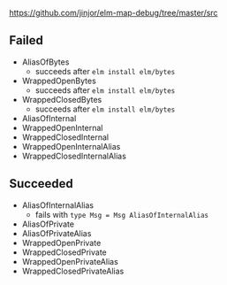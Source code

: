https://github.com/jinjor/elm-map-debug/tree/master/src

## Failed

- AliasOfBytes
  - succeeds after `elm install elm/bytes`
- WrappedOpenBytes
  - succeeds after `elm install elm/bytes`
- WrappedClosedBytes
  - succeeds after `elm install elm/bytes`
- AliasOfInternal
- WrappedOpenInternal
- WrappedClosedInternal
- WrappedOpenInternalAlias
- WrappedClosedInternalAlias

## Succeeded

- AliasOfInternalAlias
  - fails with `type Msg = Msg AliasOfInternalAlias`
- AliasOfPrivate
- AliasOfPrivateAlias
- WrappedOpenPrivate
- WrappedClosedPrivate
- WrappedOpenPrivateAlias
- WrappedClosedPrivateAlias